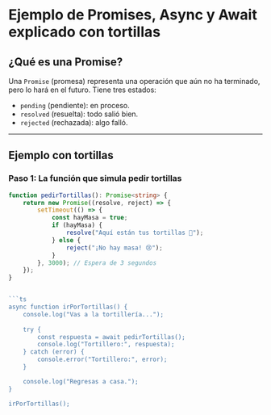 #  Ejemplo de Promises, Async y Await explicado con tortillas

##  ¿Qué es una Promise?

Una `Promise` (promesa) representa una operación que aún no ha terminado, pero lo hará en el futuro. Tiene tres estados:

- `pending` (pendiente): en proceso.
- `resolved` (resuelta): todo salió bien.
- `rejected` (rechazada): algo falló.

---

##  Ejemplo con tortillas

### Paso 1: La función que simula pedir tortillas

```ts
function pedirTortillas(): Promise<string> {
    return new Promise((resolve, reject) => {
        setTimeout(() => {
            const hayMasa = true;
            if (hayMasa) {
                resolve("Aquí están tus tortillas 🌮");
            } else {
                reject("¡No hay masa! 😢");
            }
        }, 3000); // Espera de 3 segundos
    });
}


```ts
async function irPorTortillas() {
    console.log("Vas a la tortillería...");
    
    try {
        const respuesta = await pedirTortillas();
        console.log("Tortillero:", respuesta);
    } catch (error) {
        console.error("Tortillero:", error);
    }

    console.log("Regresas a casa.");
}

irPorTortillas();
